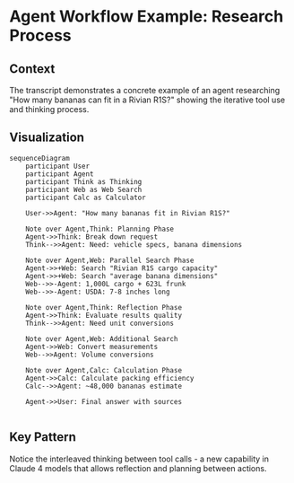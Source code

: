 # Agent Workflow Example: Research Process

## Context
The transcript demonstrates a concrete example of an agent researching "How many bananas can fit in a Rivian R1S?" showing the iterative tool use and thinking process.

## Visualization

```mermaid
sequenceDiagram
    participant User
    participant Agent
    participant Think as Thinking
    participant Web as Web Search
    participant Calc as Calculator
    
    User->>Agent: "How many bananas fit in Rivian R1S?"
    
    Note over Agent,Think: Planning Phase
    Agent->>Think: Break down request
    Think-->>Agent: Need: vehicle specs, banana dimensions
    
    Note over Agent,Web: Parallel Search Phase
    Agent->>+Web: Search "Rivian R1S cargo capacity"
    Agent->>+Web: Search "average banana dimensions"
    Web-->>-Agent: 1,000L cargo + 623L frunk
    Web-->>-Agent: USDA: 7-8 inches long
    
    Note over Agent,Think: Reflection Phase
    Agent->>Think: Evaluate results quality
    Think-->>Agent: Need unit conversions
    
    Note over Agent,Web: Additional Search
    Agent->>Web: Convert measurements
    Web-->>Agent: Volume conversions
    
    Note over Agent,Calc: Calculation Phase
    Agent->>Calc: Calculate packing efficiency
    Calc-->>Agent: ~48,000 bananas estimate
    
    Agent->>User: Final answer with sources
    
```

## Key Pattern
Notice the interleaved thinking between tool calls - a new capability in Claude 4 models that allows reflection and planning between actions.